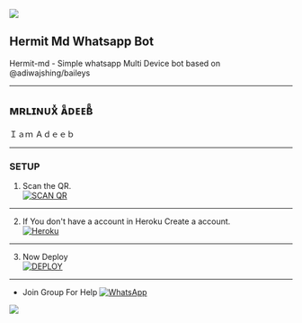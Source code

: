 <a><img src='https://c.tenor.com/bAwdH50mE4UAAAAC/flatline-heart-beat.gif'/></a>
## Hermit Md Whatsapp Bot

Hermit-md - Simple whatsapp Multi Device bot based on @adiwajshing/baileys

***
## ᴍʀʟɪɴᴜxͯ ᴀᷧᴅᴇᴇʙᷩ
Ｉａｍ Ａｄｅｅｂ
***

### SETUP

1. Scan the QR.
    <br>
<a href='https://baileys-md-qr.herokuapp.com/deployment' target="_blank"><img alt='SCAN QR' src='https://img.shields.io/badge/Scan_qr-100000?style=for-the-badge&logo=scan&logoColor=white&labelColor=black&color=black'/></a>

***

2. If You don't have a account in Heroku Create a account.
    <br>
<a href='https://signup.heroku.com/' target="_blank"><img alt='Heroku' src='https://img.shields.io/badge/-Create-black?style=for-the-badge&logo=heroku&logoColor=white'/></a>

***

3. Now Deploy
    <br>
<a href='https://baileys-md-qr.herokuapp.com/deploy' target="_blank"><img alt='DEPLOY' src='https://img.shields.io/badge/-DEPLOY-black?style=for-the-badge&logo=heroku&logoColor=white'/></a>


***
* Join Group For Help
<a href="https://chat.whatsapp.com/LOMGBEO2i9vKew562o1LFk"><img alt="WhatsApp" src="https://img.shields.io/badge/-Whatsapp%20Group-black?style=for-the-badge&logo=whatsapp&logoColor=white"/></a>

<a><img src='https://c.tenor.com/bAwdH50mE4UAAAAC/flatline-heart-beat.gif'/></a>
